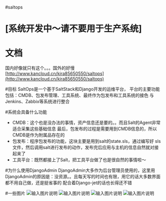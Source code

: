 #saltops

# [系统开发中～请不要用于生产系统] 
# 文档

国内好像就只有这个。。。国外的好慢[http://www.kancloud.cn/kira85650550/saltops](http://www.kancloud.cn/kira85650550/saltops)

#目标
SaltOps是一个基于SaltStack和Django开发的运维平台，
平台的主要功能包括：CMDB、包发布管理、工具系统、最终作为包发布和工具系统的接色
与Jenkins、Zabbix等系统进行整合

#系统会具备什么功能

* CMDB：这个也是没办法的事情，资产信息还是要的。。而且Salt的Agent非常适合采集这些基础信息
最后，包发布的过程是需要用到CMDB信息的，所以CMDB是作为附属品存在的
* 包发布：程序包发布的功能，这块主要是用到salt的state.sls，通过编写好
sls文件，然后调用salt进行发布的动作，发布完后应用与主机的信息自然就对接起来了
* 工具平台：既然都接上了Salt，把工具平台做了也是很自然的事情啦～

#为什么使用DjangoAdmin
DjangoAdmin大多作为后台管理员使用的，这里用DjangoAdmin的原因是：没资源。。且每天写的时间也有限，用它的话大多数界面都不用自己做，还是挺省事的
配合着Django-jet的话也长得还不错

#一些图片
![输入图片说明](http://git.oschina.net/uploads/images/2017/0123/103726_0f841e0b_8819.png "在这里输入图片标题")
![输入图片说明](http://git.oschina.net/uploads/images/2017/0123/103734_49fb795f_8819.png "在这里输入图片标题")
![输入图片说明](http://git.oschina.net/uploads/images/2017/0123/103741_6e9bca49_8819.png "在这里输入图片标题")
![输入图片说明](http://git.oschina.net/uploads/images/2017/0123/103747_1cbe3394_8819.png "在这里输入图片标题")
